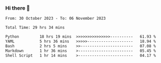### Hi there 👋

<!--
**ututono/ututono** is a ✨ _special_ ✨ repository because its `README.md` (this file) appears on your GitHub profile.

Here are some ideas to get you started:

- 🔭 I’m currently working on ...
- 🌱 I’m currently learning ...
- 👯 I’m looking to collaborate on ...
- 🤔 I’m looking for help with ...
- 💬 Ask me about ...
- 📫 How to reach me: ...
- 😄 Pronouns: ...
- ⚡ Fun fact: ...
-->



<!--START_SECTION:waka-->

```txt
From: 30 October 2023 - To: 06 November 2023

Total Time: 29 hrs 34 mins

Python         18 hrs 19 mins  >>>>>>>>>>>>>>>----------   61.93 %
YAML           5 hrs 36 mins   >>>>>--------------------   18.94 %
Bash           2 hrs 5 mins    >>-----------------------   07.08 %
Markdown       1 hr 36 mins    >------------------------   05.45 %
Shell Script   1 hr 14 mins    >------------------------   04.17 %
```

<!--END_SECTION:waka-->
